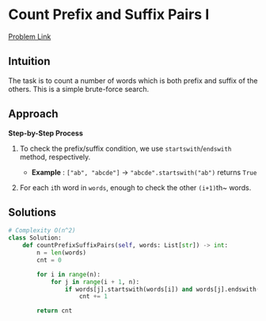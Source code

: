 **Count Prefix and Suffix Pairs I**
=
[Problem Link](https://leetcode.com/problems/count-prefix-and-suffix-pairs-i/description)

## Intuition
The task is to count a number of words which is both prefix and suffix of the others. This is a simple brute-force search.

## Approach
**Step-by-Step Process**

1. To check the prefix/suffix condition, we use `startswith`/`endswith` method, respectively.
   - **Example** : `["ab", "abcde"]` -> `"abcde".startswith("ab")` returns `True`

2. For each `i`th word in `words`, enough to check the other `(i+1)`th~ words.
  
## Solutions
```python
# Complexity O(n^2)
class Solution:
    def countPrefixSuffixPairs(self, words: List[str]) -> int:
        n = len(words)
        cnt = 0

        for i in range(n):
            for j in range(i + 1, n):
                if words[j].startswith(words[i]) and words[j].endswith(words[i]):
                    cnt += 1

        return cnt
```
